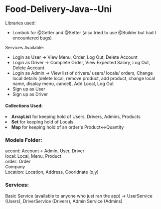 # Food-Delivery-Java--Uni

Libraries used:
<ul>
  <li>Lombok for @Getter and @Setter (also tried to use @Builder but had I encountered bugs)</li>
</ul>
Services Available:
<ul>
  <li>Login as User -> View Menu, Order, Log Out, Delete Account </li>
  <li>Login as Driver -> Complete Order, View Expected Salary, Log Out, Delete Account</li>
  <li>Login as Admin -> View list of drivers/ users/ locals/ orders, Change local details (delete local, remove product, add product, change local name, display menu, cancel), Add Local, Log Out</li>
  <li>Sign up as User</li>
  <li>Sign up as Driver</li>
</ul>
<h4>Collections Used:</h4>

<li><b>ArrayList</b> for keeping hold of Users, Drivers, Admins, Products</li>
<li><b>Set</b> for keeping hold of Locals</li>
<li><b>Map</b> for keeping hold of an order's Product<->Quantity</li>

<h3>Models Folder:</h3>
accont:
Account-> Admin, User, Driver
<br>
local:
Local, Menu, Product
<br>
order:
Order
<br>
Company
<br>
Location:
Location, Address, Cooridnate (x,y)

<h3>Services:</h3>
Basic Service (available to anyone who just ran the app) -> UserService (Users), DriverService (Drivers), Admin Service (Admins)
